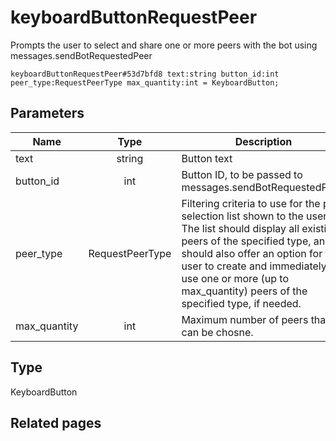 # keyboardButtonRequestPeer
Prompts the user to select and share one or more peers with the bot using messages.sendBotRequestedPeer

```
keyboardButtonRequestPeer#53d7bfd8 text:string button_id:int peer_type:RequestPeerType max_quantity:int = KeyboardButton;
```

## Parameters
| Name | Type | Description |
| ---- | :----: | ----------- |
| text | string | Button text |
| button_id | int | Button ID, to be passed to messages.sendBotRequestedPeer. |
| peer_type | RequestPeerType | Filtering criteria to use for the peer selection list shown to the user. The list should display all existing peers of the specified type, and should also offer an option for the user to create and immediately use one or more (up to max_quantity) peers of the specified type, if needed. |
| max_quantity | int | Maximum number of peers that can be chosne. |


## Type
KeyboardButton

## Related pages
